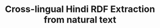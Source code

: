 ---
title: "Cross-lingual Hindi RDF Extraction from natural text"
post_slug: cross-lingual-rdf-extraction
post_image: "rdf-extraction.webp"
layout: project
tags: ["Python", "NLP", "RDF extraction", "PyTorch", "Tensorflow", "NER", "LSTM", "Deep Learning"]
description: "Research project to extract RDF triples from Hindi text in an unsupervised setting."
sourcecode: "#"
---